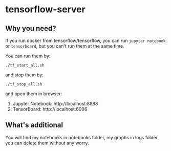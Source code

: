 # tensorflow-server

## Why you need?

If you run docker from tensorflow/tensorflow, you can run `jupyter notebook` or `tensorboard`, but you can't run them at the same time.

You can run them by:

```
./tf_start_all.sh
```

and stop them by:

```
./tf_stop_all.sh
``` 

and open them in browser:

1. Jupyter Notebook: http://localhost:8888
2. TensorBoard: http://localhost:6006

## What's additional

You will find my notebooks in notebooks folder, my graphs in logs folder, you can delete them without any worry.
